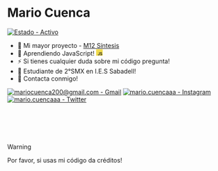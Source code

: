 # Mario Cuenca
[![Estado - Activo](https://img.shields.io/badge/Estado-Activo-brightgreen)](https://www.instagram.com/mario.cuencaaa/)

- 🔭 Mi mayor proyecto - [M12 Síntesis](https://github.com/MarioCuenca22/Sintesis-M12)
- 🌱 Aprendiendo JavaScript! <img src="https://github.com/MarioCuenca22/MarioCuenca22/blob/main/Recursos/JavaScript.jpeg" alt="" title="js" width="15"/>
- ⚡ Si tienes cualquier duda sobre mi código pregunta!
- 📂 Estudiante de 2°SMX en I.E.S Sabadell!  
- 📮 Contacta conmigo!   

[![mariocuenca200@gmail.com - Gmail](https://img.shields.io/badge/mariocuenca200%40gmail.com-Gmail-red?logo=gmail)]([https://]([https://github.com/MarioCuenca22/MarioCuenca22/Recursos/README.md](https://github.com/MarioCuenca22/MarioCuenca22/tree/main/Recursos)))         
[![mario.cuencaaa - Instagram](https://img.shields.io/badge/mario.cuencaaa-Instagram-FF33C7?logo=instagram)](https://www.instagram.com/mario.cuencaaa/)                 
[![mario.cuencaaa - Twitter](https://img.shields.io/badge/mario.cuencaaa-Twitter-33AFFF?logo=twitter)](https://twitter.com/Mariocuencaaa)

# ⠀
> [!WARNING]  
> Por favor, si usas mi código da créditos!
